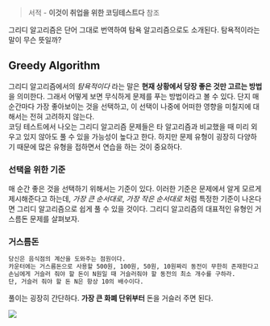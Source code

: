 > 서적 - **이것이 취업을 위한 코딩테스트다** 참조

그리디 알고리즘은 단어 그대로 번역하여 탐욕 알고리즘으로도 소개된다. 탐욕적이라는 말이 무슨 뜻일까?

## Greedy Algorithm
그리디 알고리즘에서의 *탐욕적이다* 라는 말은 **현재 상황에서 당장 좋은 것만 고르는 방법**을 의미한다. 그래서 어떻게 보면 무식하게 문제를 푸는 방법이라고 볼 수 있다. 단지 매 순간마다 가장 좋아보이는 것을 선택하고, 이 선택이 나중에 어떠한 영향을 미칠지에 대해서는 전혀 고려하지 않는다.  
코딩 테스트에서 나오는 그리디 알고리즘 문제들은 타 알고리즘과 비교했을 때 미리 외우고 있지 않아도 풀 수 있을 가능성이 높다고 한다. 하지만 문제 유형이 굉장히 다양하기 때문에 많은 유형을 접하면서 연습을 하는 것이 중요하다.

### 선택을 위한 기준
매 순간 좋은 것을 선택하기 위해서는 기준이 있다. 이러한 기준은 문제에서 알게 모르게 제시해준다고 하는데, *가장 큰 순서대로*, *가장 작은 순서대로* 처럼 특정한 기준이 나온다면 그리디 알고리즘으로 쉽게 풀 수 있을 것이다. 그리디 알고리즘의 대표적인 유형인 거스름돈 문제를 살펴보자.

### 거스름돈
```sh
당신은 음식점의 계산을 도와주는 점원이다. 
카운터에는 거스름돈으로 사용할 500원, 100원, 50원, 10원짜리 동전이 무한히 존재한다고 가정한다.
손님에게 거슬러 줘야 할 돈이 N원일 때 거슬러줘야 할 동전의 최소 개수를 구하라. 
단, 거슬러 줘야 할 돈 N은 항상 10의 배수이다.
```

풀이는 굉장히 간단하다. **가장 큰 화폐 단위부터** 돈을 거슬러 주면 된다.

![](https://user-images.githubusercontent.com/46131688/100546055-8d33b900-32a2-11eb-9760-9c35292c1c3c.png)
